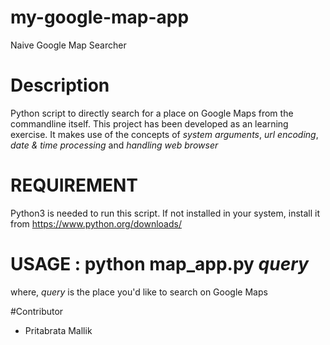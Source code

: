 # my-google-map-app
Naive Google Map Searcher

# Description
Python script to directly search for a place on Google Maps from the commandline itself. This project has been developed as an learning exercise. It makes use of the concepts of *system arguments*, *url encoding*, *date & time processing* and *handling web browser*

# REQUIREMENT
Python3 is needed to run this script. If not installed in your system, install it from https://www.python.org/downloads/

# USAGE : python map_app.py _query_

where, 
*query* is the place you'd like to search on Google Maps

#Contributor

- Pritabrata Mallik
